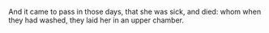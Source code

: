And it came to pass in those days, that she was sick, and died: whom when they had washed, they laid her in an upper chamber.
